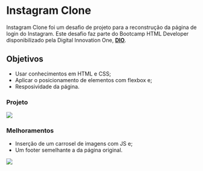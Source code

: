 # Instagram Clone

Instagram Clone foi um desafio de projeto para a reconstrução da página de login do Instagram. Este desafio faz parte do Bootcamp HTML Developer disponibilizado pela Digital Innovation One, [**DIO**](https://www.dio.me/).

## Objetivos

 - Usar conhecimentos em HTML e CSS;
 - Aplicar o posicionamento de elementos com flexbox e;
 - Resposividade da página.
 
### Projeto

<img src=https://user-images.githubusercontent.com/37826931/158647374-2aae0a57-5243-4a8e-a87c-7fb092ec0c24.png>

### Melhoramentos
- Inserção de um carrosel de imagens com JS e; 
- Um footer semelhante a da página original.

<img src=https://user-images.githubusercontent.com/37826931/158647455-c8716769-803c-4e7b-bd18-93dc730df94e.png>
